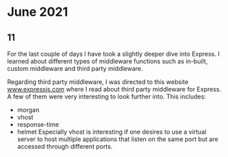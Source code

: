 # June 2021

## 11

For the last couple of days I have took a slightly deeper dive into Express. I learned about different types of middleware functions such as in-built, custom middleware and third party middleware. 

Regarding third party middleware, I was directed to this website www.expressjs.com where I read about third party middleware for Express. A few of them were very interesting to look further into. This includes:   
* morgan
* vhost
* response-time
* helmet
Especially vhost is interesting if one desires to use a virtual server to host multiple applications that listen on the same port but are accessed through different ports.   